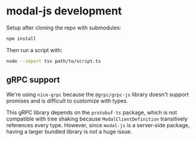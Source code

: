 # modal-js development

Setup after cloning the repo with submodules:

```bash
npm install
```

Then run a script with:

```bash
node --import tsx path/to/script.ts
```

## gRPC support

We're using `nice-grpc` because the `@grpc/grpc-js` library doesn't support promises and is difficult to customize with types.

This gRPC library depends on the `protobuf-ts` package, which is not compatible with tree shaking because `ModalClientDefinition` transitively references every type. However, since `modal-js` is a server-side package, having a larger bundled library is not a huge issue.

